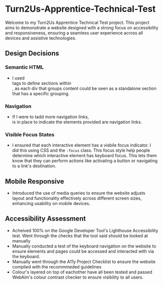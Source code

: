 # Turn2Us-Apprentice-Technical-Test

Welcome to my Turn2Us Apprentice Technical Test project. This project aims to demonstrate a website designed with a strong focus on accessibility and responsiveness, ensuring a seamless user experience across all devices and assistive technologies.

## Design Decisions

### Semantic HTML

- I used <section> tags to define sections within <main>, as each div that groups content could be seen as a standalone section that has a specific grouping.

### Navigation

- If I were to tadd more navigation links, <nav> is in place to indicate the elements provided are navigation links.

### Visible Focus States 

- I ensured that each interactive element has a visbile focus indicator. I did this using CSS and the `:focus` class. This focus style help people determine which interactive element has keyboard focus. This lets them know that they can perform actions like activating a button or navigating to a link's destination.

## Mobile Responsive

- Introduced the use of media queries to ensure the website adjusts layout and functionality effectively across different screen sizes, enhancing usability on mobile devices.

## Accessibility Assessment

- Acheived 100% on the Google Developer Tool's Lighthouse Accessibility test. Went through the checks that the tool said should be looked at manually
- Manually conducted a test of the keyboard navigation on the website to ensure elements and pages could be accessed and interacted with via the keyboard.
- Manually went through the A11y Project Checklist to ensure the website complied with the recommmeded guidelines
- Colour's layered on top of eachother have all been tested and passed WebAim's colour contrast checker to ensure visibility to all users.
